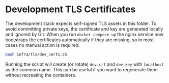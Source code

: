 # Development TLS Certificates

The development stack expects self-signed TLS assets in this folder. To avoid committing
private keys, the certificate and key are generated locally and ignored by Git. When you
run `docker compose up` the nginx service now bootstraps the certificates automatically
if they are missing, so in most cases no manual action is required.

```bash
bash infra/tls/dev_certs.sh
```

Running the script will create (or rotate) `dev.crt` and `dev.key` with `localhost` as
the common name. This can be useful if you want to regenerate them without recreating
the containers.
